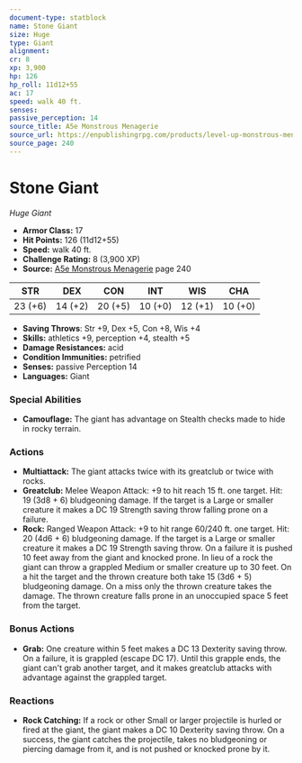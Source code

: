 ```yaml
---
document-type: statblock
name: Stone Giant
size: Huge
type: Giant
alignment: 
cr: 8
xp: 3,900
hp: 126
hp_roll: 11d12+55
ac: 17
speed: walk 40 ft.
senses: 
passive_perception: 14
source_title: A5e Monstrous Menagerie
source_url: https://enpublishingrpg.com/products/level-up-monstrous-menagerie-a5e
source_page: 240
---
```


# Stone Giant

*Huge* *Giant*

- **Armor Class:** 17
- **Hit Points:** 126 (11d12+55)
- **Speed:** walk 40 ft.
- **Challenge Rating:** 8 (3,900 XP)
- **Source:** [A5e Monstrous Menagerie](https://enpublishingrpg.com/products/level-up-monstrous-menagerie-a5e) page 240

| STR | DEX | CON | INT | WIS | CHA |
| --- | --- | --- | --- | --- | --- |
| 23 (+6) | 14 (+2) | 20 (+5) | 10 (+0) | 12 (+1) | 10 (+0) |

- **Saving Throws**: Str +9, Dex +5, Con +8, Wis +4
- **Skills:** athletics +9, perception +4, stealth +5
- **Damage Resistances:** acid
- **Condition Immunities:** petrified
- **Senses:** passive Perception 14
- **Languages:** Giant

### Special Abilities

- **Camouflage:** The giant has advantage on Stealth checks made to hide in rocky terrain.

### Actions

- **Multiattack:** The giant attacks twice with its greatclub or twice with rocks.
- **Greatclub:** Melee Weapon Attack: +9 to hit  reach 15 ft.  one target. Hit: 19 (3d8 + 6) bludgeoning damage. If the target is a Large or smaller creature  it makes a DC 19 Strength saving throw  falling prone on a failure.
- **Rock:** Ranged Weapon Attack: +9 to hit  range 60/240 ft.  one target. Hit: 20 (4d6 + 6) bludgeoning damage. If the target is a Large or smaller creature  it makes a DC 19 Strength saving throw. On a failure  it is pushed 10 feet away from the giant and knocked prone. In lieu of a rock  the giant can throw a grappled Medium or smaller creature up to 30 feet. On a hit  the target and the thrown creature both take 15 (3d6 + 5) bludgeoning damage. On a miss  only the thrown creature takes the damage. The thrown creature falls prone in an unoccupied space 5 feet from the target.

### Bonus Actions

- **Grab:** One creature within 5 feet makes a DC 13 Dexterity saving throw. On a failure, it is grappled (escape DC 17). Until this grapple ends, the giant can't grab another target, and it makes greatclub attacks with advantage against the grappled target.

### Reactions

- **Rock Catching:** If a rock or other Small or larger projectile is hurled or fired at the giant, the giant makes a DC 10 Dexterity saving throw. On a success, the giant catches the projectile, takes no bludgeoning or piercing damage from it, and is not pushed or knocked prone by it.
